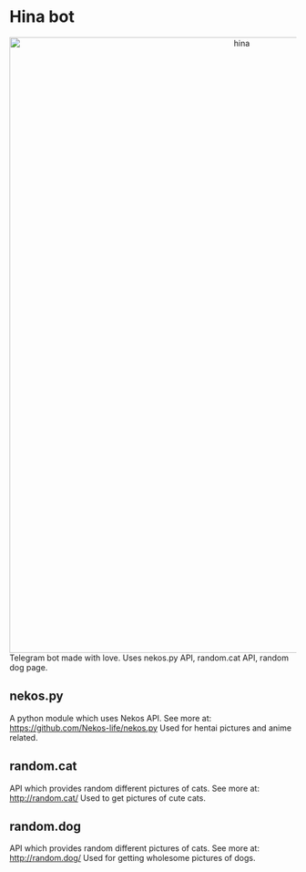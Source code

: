 # Hina bot
<div align="center">
  <img src="https://i.pinimg.com/originals/1a/43/16/1a431651fb17aaeabad9055a8e183d3a.jpg" alt="hina" width="800px" height="1080px"/>
</div>
Telegram bot made with love. Uses nekos.py API, random.cat API, random dog page.

## nekos.py
A python module which uses Nekos API. See more at: https://github.com/Nekos-life/nekos.py
Used for hentai pictures and anime related.

## random.cat
API which provides random different pictures of cats. See more at: http://random.cat/
Used to get pictures of cute cats.

## random.dog
API which provides random different pictures of cats. See more at: http://random.dog/
Used for getting wholesome pictures of dogs.
